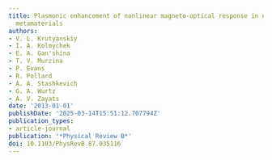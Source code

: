 ```yaml
---
title: Plasmonic enhancement of nonlinear magneto-optical response in nickel nanorod
  metamaterials
authors:
- V. L. Krutyanskiy
- I. A. Kolmychek
- E. A. Gan'shina
- T. V. Murzina
- P. Evans
- R. Pollard
- A. A. Stashkevich
- G. A. Wurtz
- A. V. Zayats
date: '2013-01-01'
publishDate: '2025-03-14T15:51:12.707794Z'
publication_types:
- article-journal
publication: '*Physical Review B*'
doi: 10.1103/PhysRevB.87.035116
---
```

